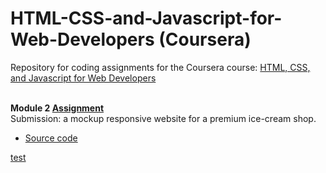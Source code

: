 # HTML-CSS-and-Javascript-for-Web-Developers (Coursera)
Repository for coding assignments for the Coursera course: 
<a href="https://www.coursera.org/learn/html-css-javascript-for-web-developers" target="_blank">HTML, CSS, and Javascript for Web Developers</a>

<br>
<b> Module 2 <a href="https://github.com/jhu-ep-coursera/fullstack-course4/blob/master/assignments/assignment2/Assignment-2.md" target="_blank"> Assignment </a></b>
<br>
Submission: a mockup responsive website for a premium ice-cream shop.
<ul>
  <li> <a href="https://github.com/txinz97/Coursera_HTML-CSS-and-Javascript-for-Web-Developers/tree/master/module2-solution" target="_blank"> Source code </a> </li>
</ul>


<a href="https://txinz97.github.io/Coursera_HTML-CSS-and-Javascript-for-Web-Developers/module2_solution/">test</a>
